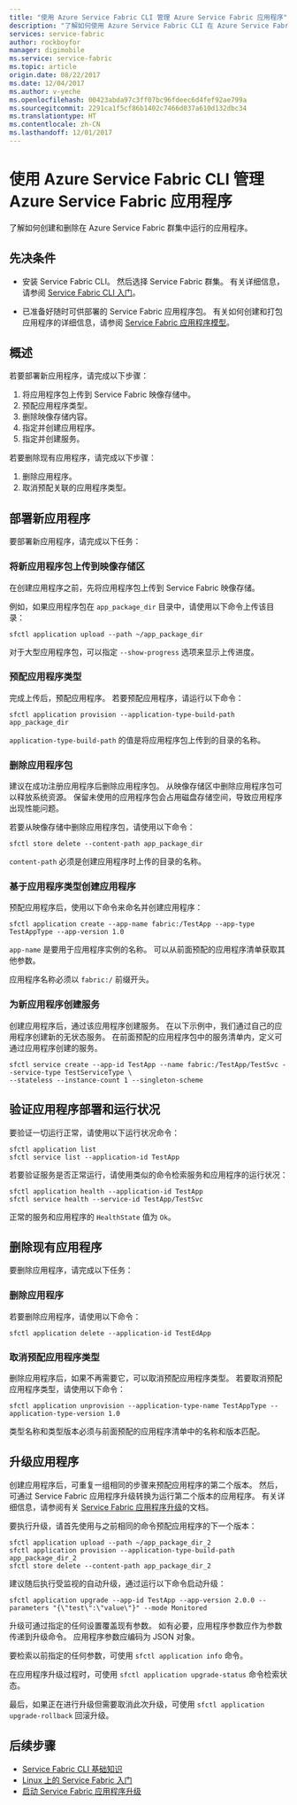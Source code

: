 ```yaml
---
title: "使用 Azure Service Fabric CLI 管理 Azure Service Fabric 应用程序"
description: "了解如何使用 Azure Service Fabric CLI 在 Azure Service Fabric 群集中部署和删除应用程序"
services: service-fabric
author: rockboyfor
manager: digimobile
ms.service: service-fabric
ms.topic: article
origin.date: 08/22/2017
ms.date: 12/04/2017
ms.author: v-yeche
ms.openlocfilehash: 00423abda97c3ff07bc96fdeec6d4fef92ae799a
ms.sourcegitcommit: 2291ca1f5cf86b1402c7466d037a610d132dbc34
ms.translationtype: HT
ms.contentlocale: zh-CN
ms.lasthandoff: 12/01/2017
---
```

# <a name="manage-an-azure-service-fabric-application-by-using-azure-service-fabric-cli"></a>使用 Azure Service Fabric CLI 管理 Azure Service Fabric 应用程序

了解如何创建和删除在 Azure Service Fabric 群集中运行的应用程序。

## <a name="prerequisites"></a>先决条件

* 安装 Service Fabric CLI。 然后选择 Service Fabric 群集。 有关详细信息，请参阅 [Service Fabric CLI 入门](service-fabric-cli.md)。

* 已准备好随时可供部署的 Service Fabric 应用程序包。 有关如何创建和打包应用程序的详细信息，请参阅 [Service Fabric 应用程序模型](service-fabric-application-model.md)。

## <a name="overview"></a>概述

若要部署新应用程序，请完成以下步骤：

1. 将应用程序包上传到 Service Fabric 映像存储中。
2. 预配应用程序类型。
3. 删除映像存储内容。
4. 指定并创建应用程序。
5. 指定并创建服务。

若要删除现有应用程序，请完成以下步骤：

1. 删除应用程序。
2. 取消预配关联的应用程序类型。

## <a name="deploy-a-new-application"></a>部署新应用程序

要部署新应用程序，请完成以下任务：

### <a name="upload-a-new-application-package-to-the-image-store"></a>将新应用程序包上传到映像存储区

在创建应用程序之前，先将应用程序包上传到 Service Fabric 映像存储。

例如，如果应用程序包在 `app_package_dir` 目录中，请使用以下命令上传该目录：

```azurecli
sfctl application upload --path ~/app_package_dir
```

对于大型应用程序包，可以指定 `--show-progress` 选项来显示上传进度。

### <a name="provision-the-application-type"></a>预配应用程序类型

完成上传后，预配应用程序。 若要预配应用程序，请运行以下命令：

```azurecli
sfctl application provision --application-type-build-path app_package_dir
```

`application-type-build-path` 的值是将应用程序包上传到的目录的名称。

### <a name="delete-the-application-package"></a>删除应用程序包

建议在成功注册应用程序后删除应用程序包。  从映像存储区中删除应用程序包可以释放系统资源。  保留未使用的应用程序包会占用磁盘存储空间，导致应用程序出现性能问题。 

若要从映像存储中删除应用程序包，请使用以下命令：

```azurecli
sfctl store delete --content-path app_package_dir
```

`content-path` 必须是创建应用程序时上传的目录的名称。

### <a name="create-an-application-from-an-application-type"></a>基于应用程序类型创建应用程序

预配应用程序后，使用以下命令来命名并创建应用程序：

```azurecli
sfctl application create --app-name fabric:/TestApp --app-type TestAppType --app-version 1.0
```

`app-name` 是要用于应用程序实例的名称。 可以从前面预配的应用程序清单获取其他参数。

应用程序名称必须以 `fabric:/` 前缀开头。

### <a name="create-services-for-the-new-application"></a>为新应用程序创建服务

创建应用程序后，通过该应用程序创建服务。 在以下示例中，我们通过自己的应用程序创建新的无状态服务。 在前面预配的应用程序包中的服务清单内，定义可通过应用程序创建的服务。

```azurecli
sfctl service create --app-id TestApp --name fabric:/TestApp/TestSvc --service-type TestServiceType \
--stateless --instance-count 1 --singleton-scheme
```

## <a name="verify-application-deployment-and-health"></a>验证应用程序部署和运行状况

要验证一切运行正常，请使用以下运行状况命令：

```azurecli
sfctl application list
sfctl service list --application-id TestApp
```

若要验证服务是否正常运行，请使用类似的命令检索服务和应用程序的运行状况：

```azurecli
sfctl application health --application-id TestApp
sfctl service health --service-id TestApp/TestSvc
```

正常的服务和应用程序的 `HealthState` 值为 `Ok`。

## <a name="remove-an-existing-application"></a>删除现有应用程序

要删除应用程序，请完成以下任务：

### <a name="delete-the-application"></a>删除应用程序

若要删除应用程序，请使用以下命令：

```azurecli
sfctl application delete --application-id TestEdApp
```

### <a name="unprovision-the-application-type"></a>取消预配应用程序类型

删除应用程序后，如果不再需要它，可以取消预配应用程序类型。 若要取消预配应用程序类型，请使用以下命令：

```azurecli
sfctl application unprovision --application-type-name TestAppType --application-type-version 1.0
```

类型名称和类型版本必须与前面预配的应用程序清单中的名称和版本匹配。

## <a name="upgrade-application"></a>升级应用程序

创建应用程序后，可重复一组相同的步骤来预配应用程序的第二个版本。 然后，可通过 Service Fabric 应用程序升级转换为运行第二个版本的应用程序。 有关详细信息，请参阅有关 [Service Fabric 应用程序升级](service-fabric-application-upgrade.md)的文档。

要执行升级，请首先使用与之前相同的命令预配应用程序的下一个版本：

```azurecli
sfctl application upload --path ~/app_package_dir_2
sfctl application provision --application-type-build-path app_package_dir_2
sfctl store delete --content-path app_package_dir_2
```

建议随后执行受监视的自动升级，通过运行以下命令启动升级：

```azurecli
sfctl application upgrade --app-id TestApp --app-version 2.0.0 --parameters "{\"test\":\"value\"}" --mode Monitored
```

升级可通过指定的任何设置覆盖现有参数。 如有必要，应用程序参数应作为参数传递到升级命令。 应用程序参数应编码为 JSON 对象。

要检索以前指定的任何参数，可使用 `sfctl application info` 命令。

在应用程序升级过程时，可使用 `sfctl application upgrade-status` 命令检索状态。

最后，如果正在进行升级但需要取消此次升级，可使用 `sfctl application upgrade-rollback` 回滚升级。

## <a name="next-steps"></a>后续步骤

* [Service Fabric CLI 基础知识](service-fabric-cli.md)
* [Linux 上的 Service Fabric 入门](service-fabric-get-started-linux.md)
* [启动 Service Fabric 应用程序升级](service-fabric-application-upgrade.md)

<!--Update_Description: wording update-->